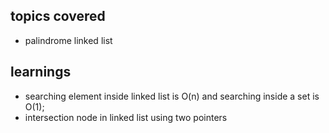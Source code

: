 ## topics covered 
- palindrome linked list

## learnings
- searching element inside linked list is O(n) and searching inside a set is O(1);
- intersection node in linked list using two pointers
